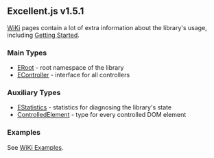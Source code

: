 Excellent.js v1.5.1
-------------------

[WiKi] pages contain a lot of extra information about the library's usage, including [Getting Started].

### Main Types

* [ERoot] - root namespace of the library
* [EController] - interface for all controllers

### Auxiliary Types

* [EStatistics] - statistics for diagnosing the library's state
* [ControlledElement] - type for every controlled DOM element

### Examples

See [WiKi Examples].

[WiKi]:https://github.com/vitaly-t/excellent/wiki
[WiKi Examples]:https://github.com/vitaly-t/excellent/wiki/Examples
[Getting Started]:https://github.com/vitaly-t/excellent/wiki/Getting-Started
[ERoot]:./ERoot.html
[EController]:./EController.html
[EStatistics]:./EStatistics.html
[ControlledElement]:./ControlledElement.html
